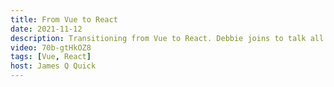 ```yaml
---
title: From Vue to React
date: 2021-11-12
description: Transitioning from Vue to React. Debbie joins to talk all about it, her learning process, which features she likes more from which frameworks, and so much more!
video: 70b-gtHkOZ8
tags: [Vue, React]
host: James Q Quick
---
```

